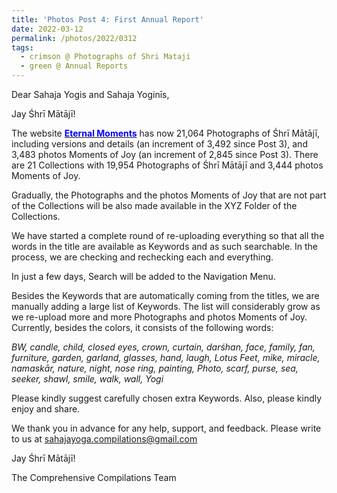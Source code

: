 ```yaml
---
title: 'Photos Post 4: First Annual Report'
date: 2022-03-12
permalink: /photos/2022/0312
tags:
  - crimson @ Photographs of Shri Mataji
  - green @ Annual Reports
---
```


Dear Sahaja Yogis and Sahaja Yoginīs,

Jay Śhrī Mātājī!

The website <a href="https://eternalmoments.smugmug.com/"> <font color="blue"><b>Eternal Moments</b></font></a> has now 21,064 Photographs of Śhrī Mātājī, including versions and details (an increment of 3,492 since Post 3), and 3,483 photos Moments of Joy (an increment of 2,845 since Post 3). 
There are 21 Collections with 19,954 Photographs of Śhrī Mātājī and 3,444 photos Moments of Joy. 

Gradually, the Photographs and the photos Moments of Joy that are not part of the Collections will be also made available in the XYZ Folder of the Collections. 

We have started a complete round of re-uploading everything so that all the words in the title are available as Keywords and as such searchable. In the process, we are checking and rechecking each and everything. 

In just a few days, Search will be added to the Navigation Menu.

Besides the Keywords that are automatically coming from the titles, we are manually adding a large list of Keywords. The list will considerably grow as we re-upload more and more Photographs and photos Moments of Joy. Currently, besides the colors, it consists of the following words:

<i>BW, candle, child, closed eyes, crown, curtain, darśhan, face, family, fan, furniture, garden, garland, glasses, hand, laugh, Lotus Feet, mike, miracle, namaskār, nature, night, nose ring, painting, Photo, scarf, purse, sea, seeker, shawl, smile, walk, wall, Yogi</i>

Please kindly suggest carefully chosen extra Keywords. Also, please kindly enjoy and share.

We thank you in advance for any help, support, and feedback. Please write to us at sahajayoga.compilations@gmail.com

Jay Śhrī Mātājī!

The Comprehensive Compilations Team